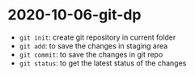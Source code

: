 # 2020-10-06-git-dp

- `git init`: create git repository in current folder
- `git add`: to save the changes in staging area
- `git commit`: to save the changes in git repo
- `git status`: to get the latest status of the changes
